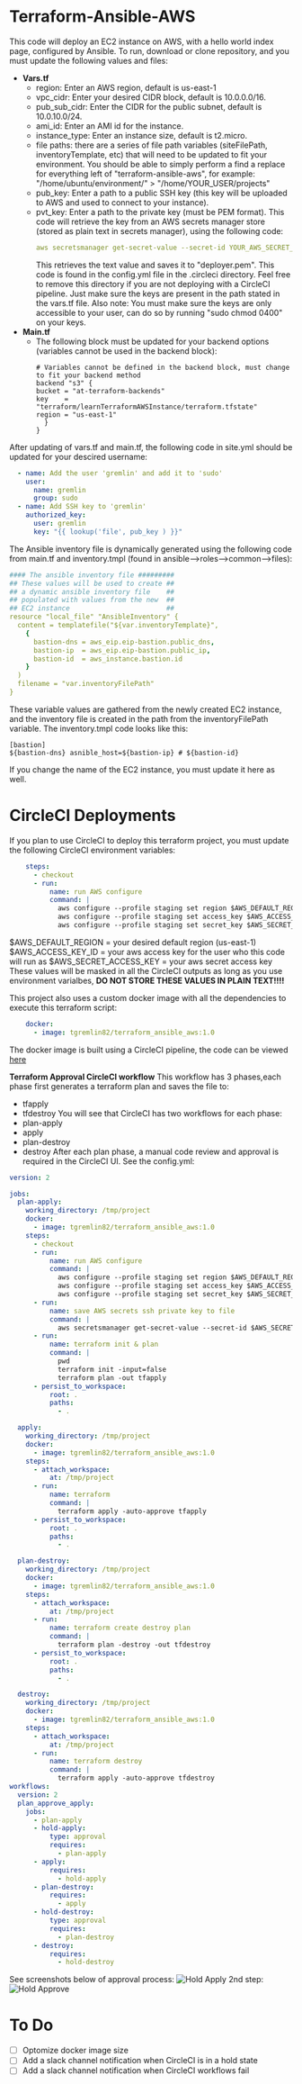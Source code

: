 # Terraform-Ansible-AWS
This code will deploy an EC2 instance on AWS, with a hello world index page, configured by Ansible.
To run, download or clone repository, and you must update the following values and files:
- **Vars.tf**
  - region: Enter an AWS region, default is us-east-1
  - vpc_cidr: Enter your desired CIDR block, default is 10.0.0.0/16.
  - pub_sub_cidr: Enter the CIDR for the public subnet, default is 10.0.10.0/24.
  - ami_id: Enter an AMI id for the instance.
  - instance_type: Enter an instance size, default is t2.micro.
  - file paths: there are a series of file path variables (siteFilePath, inventoryTemplate, etc) that will need to be updated to fit your environment. You should be able to simply     perform a find a replace for everything left of "terraform-ansible-aws", for example:
    "/home/ubuntu/environment/" > "/home/YOUR_USER/projects"
  - pub_key: Enter a path to a public SSH key (this key will be uploaded to AWS and used to connect to your instance).
  - pvt_key: Enter a path to the private key (must be PEM format). This code will retrieve the key from an AWS secrets manager store (stored as plain text in secrets manager),         using the following code: 
    ```yaml
    aws secretsmanager get-secret-value --secret-id YOUR_AWS_SECRET_NAME --query 'SecretString' --output text > /tmp/project/ansible/roles/common/files/deployer.pem
    ```
    This retrieves the text value and saves it to "deployer.pem". This code is found in the config.yml file in the .circleci directory. Feel free to remove this directory if you     are not deploying with a CircleCI pipeline. Just make sure the keys are present in the path stated in the vars.tf file. Also note:
    You must make sure the keys are only accessible to your user, can do so by running "sudo chmod 0400" on your keys.
- **Main.tf**
  - The following block must be updated for your backend options (variables cannot be used in the backend block):
    ```hcl
    # Variables cannot be defined in the backend block, must change to fit your backend method
    backend "s3" {
    bucket = "at-terraform-backends"
    key    = "terraform/learnTerraformAWSInstance/terraform.tfstate"
    region = "us-east-1"
      }
    }
    ```
 
After updating of vars.tf and main.tf, the following code in site.yml should be updated for your descired username:
  ```yaml
    - name: Add the user 'gremlin' and add it to 'sudo'
      user:
        name: gremlin
        group: sudo
    - name: Add SSH key to 'gremlin'
      authorized_key:
        user: gremlin
        key: "{{ lookup('file', pub_key ) }}"
  ```

The Ansible inventory file is dynamically generated using the following code from main.tf and inventory.tmpl (found in ansible-->roles-->common-->files):
```yaml
#### The ansible inventory file #########
## These values will be used to create ##
## a dynamic ansible inventory file    ##
## populated with values from the new  ##
## EC2 instance                        ##
resource "local_file" "AnsibleInventory" {
  content = templatefile("${var.inventoryTemplate}",
    {
      bastion-dns = aws_eip.eip-bastion.public_dns,
      bastion-ip  = aws_eip.eip-bastion.public_ip,
      bastion-id  = aws_instance.bastion.id
    }
  )
  filename = "var.inventoryFilePath"
}
```
These variable values are gathered from the newly created EC2 instance, and the inventory file is created in the path from the inventoryFilePath variable. The inventory.tmpl code looks like this:
```
[bastion]
${bastion-dns} asnible_host=${bastion-ip} # ${bastion-id}
```
If you change the name of the EC2 instance, you must update it here as well. 

# CircleCI Deployments

If you plan to use CircleCI to deploy this terraform project, you must update the following CircleCI environment variables:
```yaml
    steps:
      - checkout
      - run:
          name: run AWS configure
          command: |
            aws configure --profile staging set region $AWS_DEFAULT_REGION
            aws configure --profile staging set access_key $AWS_ACCESS_KEY_ID
            aws configure --profile staging set secret_key $AWS_SECRET_ACCESS_KEY  
```
$AWS_DEFAULT_REGION = your desired default region (us-east-1)
$AWS_ACCESS_KEY_ID = your aws access key for the user who this code will run as
$AWS_SECRET_ACCESS_KEY = your aws secret access key
These values will be masked in all the CircleCI outputs as long as you use environment varialbes, **DO NOT STORE THESE VALUES IN PLAIN TEXT!!!!**

This project also uses a custom docker image with all the dependencies to execute this terraform script:

```yaml
    docker:
      - image: tgremlin82/terraform_ansible_aws:1.0
```
The docker image is built using a CircleCI pipeline, the code can be viewed [here](https://github.com/tgremlin/terraform-ansible-docker)

**Terraform Approval CircleCI workflow**
This workflow has 3 phases,each phase first generates a terraform plan and saves the file to:
- tfapply
- tfdestroy
You will see that CircleCI has two workflows for each phase:
- plan-apply
- apply
- plan-destroy
- destroy
After each plan phase, a manual code review and approval is required in the CircleCI UI. See the config.yml:
```yaml
version: 2

jobs:
  plan-apply:
    working_directory: /tmp/project
    docker:
      - image: tgremlin82/terraform_ansible_aws:1.0
    steps:
      - checkout
      - run:
          name: run AWS configure
          command: |
            aws configure --profile staging set region $AWS_DEFAULT_REGION
            aws configure --profile staging set access_key $AWS_ACCESS_KEY_ID
            aws configure --profile staging set secret_key $AWS_SECRET_ACCESS_KEY  
      - run:
          name: save AWS secrets ssh private key to file
          command: |
            aws secretsmanager get-secret-value --secret-id $AWS_SECRET_SSH --query 'SecretString' --output text > /tmp/project/ansible/roles/common/files/deployer.pem             
      - run:
          name: terraform init & plan
          command: |
            pwd
            terraform init -input=false
            terraform plan -out tfapply
      - persist_to_workspace:
          root: .
          paths:
            - .

  apply:   
    working_directory: /tmp/project  
    docker:
      - image: tgremlin82/terraform_ansible_aws:1.0
    steps:
      - attach_workspace:
          at: /tmp/project
      - run:
          name: terraform
          command: |
            terraform apply -auto-approve tfapply
      - persist_to_workspace:
          root: .
          paths:
            - .

  plan-destroy: 
    working_directory: /tmp/project
    docker:
      - image: tgremlin82/terraform_ansible_aws:1.0
    steps:
      - attach_workspace:
          at: /tmp/project
      - run:
          name: terraform create destroy plan
          command: |
            terraform plan -destroy -out tfdestroy
      - persist_to_workspace:
          root: .
          paths:
            - .

  destroy:
    working_directory: /tmp/project
    docker:
      - image: tgremlin82/terraform_ansible_aws:1.0
    steps:
      - attach_workspace:
          at: /tmp/project
      - run:
          name: terraform destroy
          command: |
            terraform apply -auto-approve tfdestroy
workflows:
  version: 2
  plan_approve_apply:
    jobs:
      - plan-apply
      - hold-apply:
          type: approval
          requires:
            - plan-apply
      - apply:
          requires:
            - hold-apply
      - plan-destroy:
          requires:
            - apply
      - hold-destroy:
          type: approval
          requires:
            - plan-destroy
      - destroy:
          requires:
            - hold-destroy
```
See screenshots below of approval process:
![Hold Apply](https://github.com/tgremlin/terraform-ansible-aws/blob/main/hold_apply.PNG)
2nd step:
![Hold Approve](https://github.com/tgremlin/terraform-ansible-aws/blob/main/approve_apply.PNG)
# To Do

- [ ] Optomize docker image size
- [ ] Add a slack channel notification when CircleCI is in a hold state
- [ ] Add a slack channel notification when CircleCI workflows fail
